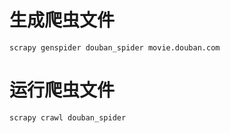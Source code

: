 # 生成爬虫文件
```
scrapy genspider douban_spider movie.douban.com
```

# 运行爬虫文件
```
scrapy crawl douban_spider
```
